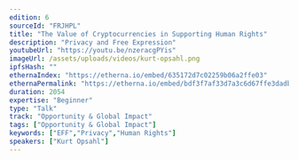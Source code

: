 ```yaml
---
edition: 6
sourceId: "FRJHPL"
title: "The Value of Cryptocurrencies in Supporting Human Rights"
description: "Privacy and Free Expression"
youtubeUrl: "https://youtu.be/nzeracgPYis"
imageUrl: /assets/uploads/videos/kurt-opsahl.png
ipfsHash: ""
ethernaIndex: "https://etherna.io/embed/635172d7c02259b06a2ffe03"
ethernaPermalink: "https://etherna.io/embed/bdf3f7af33d7a3c6d67ffe3dadb7f199379d2b049202b8d98d0cde476236d06a"
duration: 2054
expertise: "Beginner"
type: "Talk"
track: "Opportunity & Global Impact"
tags: ["Opportunity & Global Impact"]
keywords: ["EFF","Privacy","Human Rights"]
speakers: ["Kurt Opsahl"]
---
```

